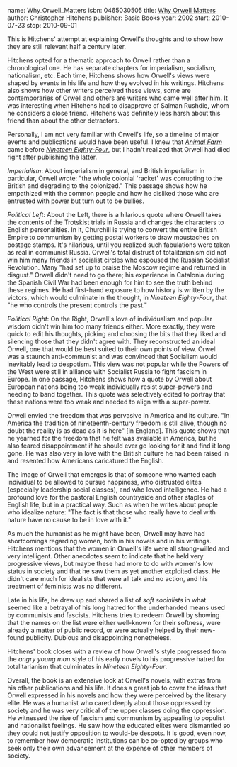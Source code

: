 name: Why_Orwell_Matters
isbn: 0465030505
title: [Why Orwell Matters](http://amzn.com/0465030505)
author: Christopher Hitchens
publisher: Basic Books
year: 2002
start: 2010-07-23
stop: 2010-09-01

This is Hitchens' attempt at explaining Orwell's thoughts and to show how they
are still relevant half a century later.

Hitchens opted for a thematic approach to Orwell rather than a chronological
one.  He has separate chapters for imperialism, socialism, nationalism, etc.
Each time, Hitchens shows how Orwell's views were shaped by events in his life
and how they evolved in his writings.  Hitchens also shows how other writers
perceived these views, some are contemporaries of Orwell and others are writers
who came well after him.  It was interesting when Hitchens had to disapprove of
Salman Rushdie, whom he considers a close friend.  Hitchens was definitely less
harsh about this friend than about the other detractors.

Personally, I am not very familiar with Orwell's life, so a timeline of major
events and publications would have been useful.  I knew that
[_Animal Farm_](#Animal_Farm) came before
[_Nineteen Eighty-Four_](http://amzn.com/0452284236),
but I hadn't realized that Orwell had died right after publishing the latter.

_Imperialism_: About imperialism in general, and British imperialism in
particular, Orwell wrote: "the whole colonial 'racket' was corrupting to the
British and degrading to the colonized."  This passage shows how he empathized
with the common people and how he disliked those who are entrusted with power
but turn out to be bullies.

_Political Left_: About the Left, there is a hilarious quote where Orwell takes
the contents of the Trotskist trials in Russia and changes the characters to
English personalities.  In it, Churchill is trying to convert the entire British
Empire to communism by getting postal workers to draw moustaches on postage
stamps.  It's hilarious, until you realized such fabulations were taken as real
in communist Russia.  Orwell's total distrust of totalitarianism did not win
him many friends in socialist circles who espoused the Russian Socialist
Revolution.  Many "had set up to praise the Moscow regime and returned in
disgust."  Orwell didn't need to go there; his experience in Catalonia during
the Spanish Civil War had been enough for him to see the truth behind these
regimes.  He had first-hand exposure to how history is written by the victors,
which would culminate in the thought, in _Nineteen Eighty-Four_, that "he who
controls the present controls the past."

_Political Right_: On the Right, Orwell's love of individualism and popular
wisdom didn't win him too many friends either.  More exactly, they were quick to
edit his thoughts, picking and choosing the bits that they liked and silencing
those that they didn't agree with.  They reconstructed an ideal Orwell, one that
would be best suited to their own points of view.  Orwell was a staunch
anti-communist and was convinced that Socialism would inevitably lead to
despotism.  This view was not popular while the Powers of the West were still in
alliance with Socialist Russia to fight fascism in Europe.  In one passage,
Hitchens shows how a quote by Orwell about European nations being too weak
individually resist super-powers and needing to band together.  This quote was
selectively edited to portray that these nations were too weak and needed to
align with a super-power.

Orwell envied the freedom that was pervasive in America and its culture.  "In
America the tradition of nineteenth-century freedom is still alive, though no
doubt the reality is as dead as it is here" [in England].  This quote shows that
he yearned for the freedom that he felt was available in America, but he also
feared disappointment if he should ever go looking for it and find it long gone.
He was also very in love with the British culture he had been raised in and
resented how Americans caricatured the English.

The image of Orwell that emerges is that of someone who wanted each individual
to be allowed to pursue happiness, who distrusted elites (especially leadership
social classes), and who loved intelligence.  He had a profound love for the
pastoral English countryside and other staples of English life, but in a
practical way.  Such as when he writes about people who idealize nature: "The
fact is that those who really have to deal with nature have no cause to be in
love with it."

As much the humanist as he might have been, Orwell may have had shortcomings
regarding women, both in his novels and in his writings.  Hitchens mentions that
the women in Orwell's life were all strong-willed and very intelligent.  Other
anecdotes seem to indicate that he held very progressive views, but maybe these
had more to do with women's low status in society and that he saw them as yet
another exploited class.  He didn't care much for idealists that were all talk
and no action, and his treatment of feminists was no different.

Late in his life, he drew up and shared a list of _soft socialists_ in what
seemed like a betrayal of his long hatred for the underhanded means used by
communists and fascists.  Hitchens tries to redeem Orwell by showing that the
names on the list were either well-known for their softness, were already a
matter of public record, or were actually helped by their new-found publicity.
Dubious and disappointing nonetheless.

Hitchens' book closes with a review of how Orwell's style progressed from the
_angry young man_ style of his early novels to his progressive hatred for
totalitarianism that culminates in _Nineteen Eighty-Four_.

Overall, the book is an extensive look at Orwell's novels, with extras from his
other publications and his life.  It does a great job to cover the ideas that
Orwell expressed in his novels and how they were perceived by the literary
elite.  He was a humanist who cared deeply about those oppressed by society and
he was very critical of the upper classes doing the oppression.  He witnessed
the rise of fascism and communism by appealing to populist and nationalist
feelings.  He saw how the educated elites were dismantled so they could not
justify opposition to would-be despots.  It is good, even now, to remember how
democratic institutions can be co-opted by groups who seek only their own
advancement at the expense of other members of society.
